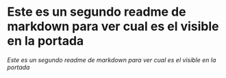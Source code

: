 # Este es un segundo readme de markdown para ver cual es el visible en la portada
_Este es un segundo readme de markdown para ver cual es el visible en la portada_
